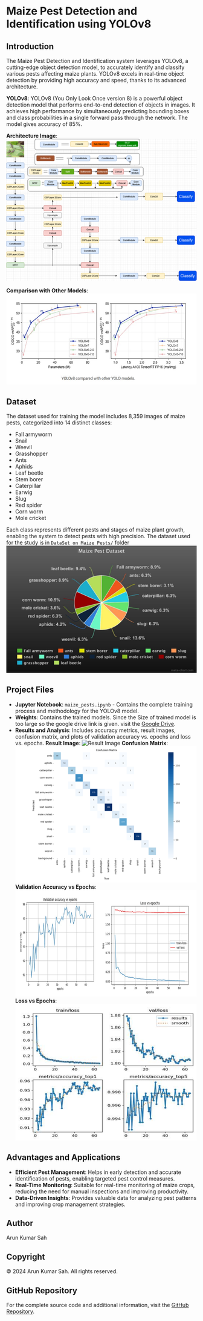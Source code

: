 
# Maize Pest Detection and Identification using YOLOv8

## Introduction

The Maize Pest Detection and Identification system leverages YOLOv8, a cutting-edge object detection model, to accurately identify and classify various pests affecting maize plants. YOLOv8 excels in real-time object detection by providing high accuracy and speed, thanks to its advanced architecture. 

**YOLOv8**: YOLOv8 (You Only Look Once version 8) is a powerful object detection model that performs end-to-end detection of objects in images. It achieves high performance by simultaneously predicting bounding boxes and class probabilities in a single forward pass through the network. The model gives accuracy of 85%.

**Architecture Image**: ![](YOLOv8_self.png)

**Comparison with Other Models**: ![](Comparison.png)

## Dataset

The dataset used for training the model includes 8,359 images of maize pests, categorized into 14 distinct classes:

- Fall armyworm
- Snail
- Weevil
- Grasshopper
- Ants
- Aphids
- Leaf beetle
- Stem borer
- Caterpillar
- Earwig
- Slug
- Red spider
- Corn worm
- Mole cricket

Each class represents different pests and stages of maize plant growth, enabling the system to detect pests with high precision. The dataset used for the study is in `DataSet on Maize Pests/` folder
![YOLOv8 vs Other Models](Datasets_PieChart.jpeg)

## Project Files

- **Jupyter Notebook**: `maize_pests.ipynb` - Contains the complete training process and methodology for the YOLOv8 model.
- **Weights**: Contains the trained models. Since the Size of trained model is too large so the google drive link is given.
visit the [Google Drive](https://drive.google.com/drive/folders/1-2SifQO3BlOeNZZ1YPTHMX6EId2KJch5?usp=drive_link).
- **Results and Analysis**: Includes accuracy metrics, result images, confusion matrix, and plots of validation accuracy vs. epochs and loss vs. epochs.
   **Result Image**: ![Result Image](path/to/result-image.png)
   **Confusion Matrix**: ![Confusion Matrix](confusion_matrix.png)
   **Validation Accuracy vs Epochs**: ![Validation Accuracy](Validation_AccuracyVsEpochs.png)
   **Loss vs Epochs**: ![Loss vs Epochs](LossAndAccuracy.png)

## Advantages and Applications

- **Efficient Pest Management**: Helps in early detection and accurate identification of pests, enabling targeted pest control measures.
- **Real-Time Monitoring**: Suitable for real-time monitoring of maize crops, reducing the need for manual inspections and improving productivity.
- **Data-Driven Insights**: Provides valuable data for analyzing pest patterns and improving crop management strategies.

## Author

Arun Kumar Sah

## Copyright

© 2024 Arun Kumar Sah. All rights reserved.

## GitHub Repository

For the complete source code and additional information, visit the [GitHub Repository](https://github.com/arunsah10/Maize-Pest-Detection-And-Identification).
